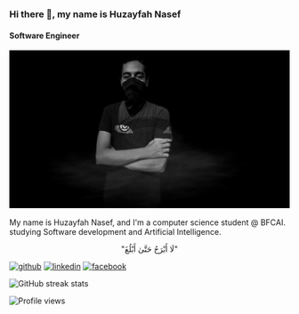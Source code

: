 ### Hi there 👋, my name is Huzayfah Nasef
#### Software Engineer       
![Android & Flutter Developer](https://github.com/R3TR00/R3TR00/blob/main/banner.jpg)


My name is Huzayfah Nasef, and I'm a computer science student @ BFCAI. studying Software development and Artificial Intelligence.   
<p align="center">
      "لَا أَبْرَحُ حَتَّىٰ أَبْلُغَ"
</p>                                                                 





[<img src='https://cdn.jsdelivr.net/npm/simple-icons@3.0.1/icons/github.svg' alt='github' height='40'>](https://github.com/R3TR00)  [<img src='https://cdn.jsdelivr.net/npm/simple-icons@3.0.1/icons/linkedin.svg' alt='linkedin' height='40'>](https://www.linkedin.com/in/hozifa-nasef/)  [<img src='https://cdn.jsdelivr.net/npm/simple-icons@3.0.1/icons/facebook.svg' alt='facebook' height='40'>](https://www.facebook.com/H.Nasef512)  


![GitHub streak stats](https://github-readme-streak-stats.herokuapp.com/?user=R3TR00) 

![Profile views](https://gpvc.arturio.dev/R3TR00)  
